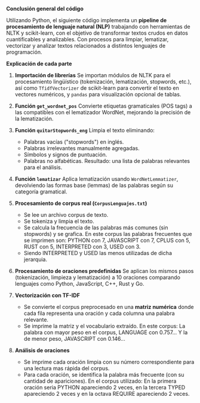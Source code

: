 **Conclusión general del código**

Utilizando Python, el siguiente código implementa un **pipeline de procesamiento de lenguaje natural (NLP)** trabajando con herramientas de NLTK y scikit-learn, con el objetivo de transformar textos crudos en datos cuantificables y analizables. Con procesos para limpiar, lematizar, vectorizar y analizar textos relacionados a distintos lenguajes de programación. 

**Explicación de cada parte**

1. **Importación de librerías**
   Se importan módulos de NLTK para el procesamiento lingüístico (tokenización, lematización, stopwords, etc.), así como `TfidfVectorizer` de scikit-learn para convertir el texto en vectores numéricos, y `pandas` para visualización opcional de tablas.

2. **Función `get_wordnet_pos`**
   Convierte etiquetas gramaticales (POS tags) a las compatibles con el lematizador WordNet, mejorando la precisión de la lematización.

3. **Función `quitarStopwords_eng`**
   Limpia el texto eliminando:

   * Palabras vacías ("stopwords") en inglés.
   * Palabras irrelevantes manualmente agregadas.
   * Símbolos y signos de puntuación.
   * Palabras no alfabéticas.
     Resultado: una lista de palabras relevantes para el análisis.

4. **Función `lematizar`**
   Aplica lematización usando `WordNetLemmatizer`, devolviendo las formas base (lemmas) de las palabras según su categoría gramatical.

5. **Procesamiento de corpus real (`CorpusLenguajes.txt`)**

   * Se lee un archivo corpus de texto.
   * Se tokeniza y limpia el texto.
   * Se calcula la frecuencia de las palabras más comunes (sin stopwords) y se grafica.
	En este corpus las palabras frecuentes que se imprimen son: PYTHON con 7, JAVASCRIPT con 7, CPLUS con 5, RUST con 5, INTERPRETED con 3, USED con 3.
	- Siendo INTERPRETED y USED las menos utilizadas de dicha jerarquia.


6. **Procesamiento de oraciones predefinidas**
   Se aplican los mismos pasos (tokenización, limpieza y lematización) a 10 oraciones comparando lenguajes como Python, JavaScript, C++, Rust y Go.

7. **Vectorización con TF-IDF**

   * Se convierte el corpus preprocesado en una **matriz numérica** donde cada fila representa una oración y cada columna una palabra relevante.
   * Se imprime la matriz y el vocabulario extraído.
	En este corpus: La palabra con mayor peso en el corpus, LANGUAGE con 0.757... Y la de menor peso, JAVASCRIPT con 0.146...

8. **Análisis de oraciones**

   * Se imprime cada oración limpia con su número correspondiente para una lectura mas rápida del corpus.
   * Para cada oración, se identifica la palabra más frecuente (con su cantidad de apariciones).
	En el corpus utilizado: En la primera oración seria PYTHON apareciendo 2 veces, en la tercera TYPED apareciendo 2 veces y en la octava REQUIRE apareciendo 2 veces.